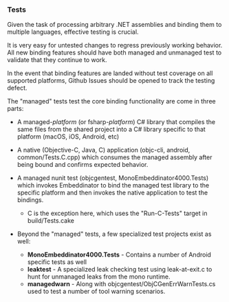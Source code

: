 ### Tests

Given the task of processing arbitrary .NET assemblies and binding them to multiple languages, effective testing is crucial.

It is very easy for untested changes to regress previously working behavior. All new binding features should have both managed and unmanaged test to validate that they continue to work. 

In the event that binding features are landed without test coverage on all supported platforms, Github Issues should be opened to track the testing defect.

The "managed" tests test the core binding functionality are come in three parts:

- A managed-*platform* (or fsharp-*platform*) C# library that compiles the same files from the shared project into a C# library specific to that platform (macOS, iOS, Android, etc)
- A native (Objective-C, Java, C) application (objc-cli, android, common/Tests.C.cpp) which consumes the managed assembly after being bound and confirms expected behavior.
- A managed nunit test (objcgentest, MonoEmbeddinator4000.Tests) which invokes Embeddinator to bind the managed test library to the specific platform and then invokes the native application to test the bindings.
    - C is the exception here, which uses the "Run-C-Tests" target in  build/Tests.cake

- Beyond the "managed" tests, a few specialized test projects exist as well:
    - **MonoEmbeddinator4000.Tests** - Contains a number of Android specific tests as well
    - **leaktest** - A specialized leak checking test using leak-at-exit.c to hunt for unmanaged leaks from the mono runtime.
    - **managedwarn** - Along with objcgentest/ObjCGenErrWarnTests.cs used to test a number of tool warning scenarios.
